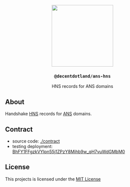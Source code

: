 <p align="center">
  <a href="https://decent.land">
    <img src="https://raw.githubusercontent.com/decentldotland/ark-protocol/main/img/new-logo.png" height="200">
  </a>
  <h3 align="center"><code>@decentdotland/ans-hns</code></h3>
  <p align="center">HNS records for ANS domains</p>
</p>

## About
Handshake [HNS](https://handshake.org/) records for [ANS](https://ans.gg) domains.

## Contract
- source code: [./contract](./contract)
- testing deployment: [BhFY1FFgzkVYlpn55j1ZPzY8Mihb9w_qH7vuWdGMbM0](https://api.exm.dev/read/BhFY1FFgzkVYlpn55j1ZPzY8Mihb9w_qH7vuWdGMbM0)

## License
This projects is licensed under the [MIT License](./LICENSE)
